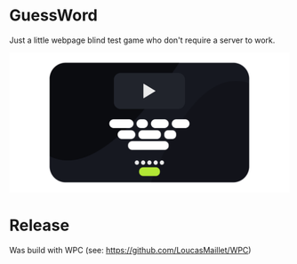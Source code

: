 # GuessWord
Just a little webpage blind test game who don't require a server to work.

![alt text](https://github.com/LoucasMaillet/GuessWord/blob/main/ico.png?raw=true)

# Release
Was build with WPC (see: https://github.com/LoucasMaillet/WPC)
